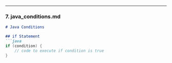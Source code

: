 
---

### **7. java_conditions.md**
```markdown
# Java Conditions

## if Statement
```java
if (condition) {
    // code to execute if condition is true
}